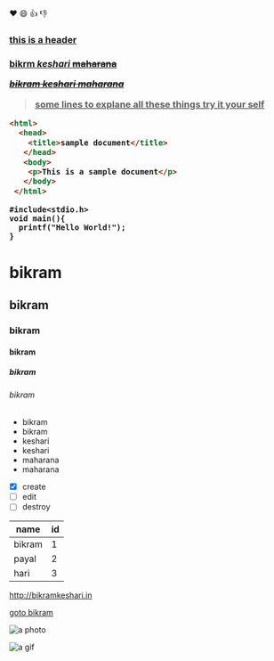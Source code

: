 :heart:
:smile:
:+1:
:-1:

<a href="https://media.giphy.com/media/WvXuLOqJeJ0I0/giphy.gif">
  <h3>this is a header<h3>
    

**bikrm**
_keshari_
~~maharana~~

**_~~bikram keshari maharana~~_**

> some lines
>to explane all these things
>try it your self

```html
<html>
  <head>
    <title>sample document</title>
   </head>
   <body>
    <p>This is a sample document</p>
   </body>
 </html>
```

    #include<stdio.h>
    void main(){
      printf("Hello World!");
    }



# bikram
## bikram
### bikram
#### bikram
##### bikram
###### bikram

* bikram
* bikram 
 * keshari
 * keshari
  * maharana
  * maharana

- [x] create
- [ ] edit
- [ ] destroy

name | id 
---- | ----
bikram | 1
payal | 2
hari | 3

http://bikramkeshari.in

[goto bikram](http://www.bikramkeshari.in)

![a photo](http://www.bikramkeshari.in/favicon.png)

![a gif](https://media.giphy.com/media/WvXuLOqJeJ0I0/giphy.gif)


